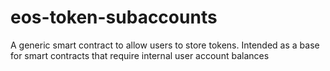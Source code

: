 # eos-token-subaccounts
A generic smart contract to allow users to store tokens. Intended as a base for smart contracts that require internal user account balances
